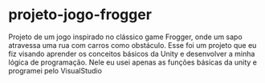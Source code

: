 # projeto-jogo-frogger
Projeto de um jogo inspirado no clássico game Frogger, onde um sapo atravessa uma rua com carros como obstáculo. Esse foi um projeto que eu fiz visando aprender os conceitos básicos da Unity e desenvolver a minha lógica de programação. Nele eu usei apenas as funções básicas da unity e programei pelo VisualStudio

